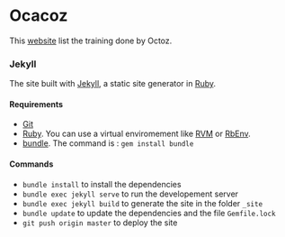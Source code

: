 # Ocacoz

This [website](https://octo-technology-downunder.github.io/) list the training done by Octoz.

### Jekyll

The site built with [Jekyll], a static site generator in [Ruby].

#### Requirements

 * [Git](https://git-scm.com/)
 * [Ruby](https://www.ruby-lang.org/en/downloads/). You can use a virtual enviromement like [RVM](https://rvm.io/) or [RbEnv](https://github.com/rbenv/rbenv).
 * [bundle](http://bundler.io/). The command is : `gem install bundle`


#### Commands

* `bundle install` to install the dependencies
* `bundle exec jekyll serve` to run the developement server
* `bundle exec jekyll build` to generate the site in the folder `_site`
* `bundle update` to update the dependencies and the file `Gemfile.lock`
* `git push origin master` to deploy the site


[Jekyll]: http://jekyllrb.com/
[Ruby]: https://www.ruby-lang.org
